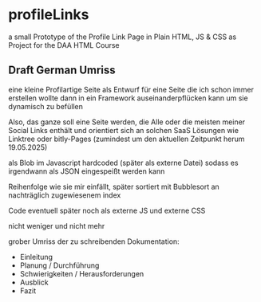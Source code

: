 # profileLinks
a small Prototype of the Profile Link Page in Plain HTML, JS &amp; CSS
as Project for the DAA HTML Course

## Draft German Umriss

eine kleine Profilartige Seite
als Entwurf für eine Seite die ich schon immer erstellen wollte
dann in ein Framework auseinanderpflücken kann um sie dynamisch zu befüllen

Also, das ganze soll eine Seite werden, die Alle oder die meisten meiner Social Links enthält und orientiert sich an solchen SaaS Lösungen wie Linktree oder bitly-Pages (zumindest um den aktuellen Zeitpunkt herum 19.05.2025)

als Blob im Javascript hardcoded (später als externe Datei) sodass es irgendwann als JSON eingespeißt werden kann

Reihenfolge wie sie mir einfällt, später sortiert mit Bubblesort an nachträglich zugewiesenem index

Code eventuell später noch als externe JS und externe CSS

nicht weniger und nicht mehr

grober Umriss der zu schreibenden Dokumentation:

- Einleitung
- Planung / Durchführung
- Schwierigkeiten / Herausforderungen
- Ausblick
- Fazit

